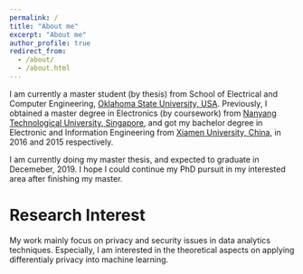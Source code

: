 ```yaml
---
permalink: /
title: "About me"
excerpt: "About me"
author_profile: true
redirect_from: 
  - /about/
  - /about.html
---
```


I am currently a master student (by thesis) from School of Electrical and Computer Engineering, [Oklahoma State University, USA]('https://go.okstate.edu/'). Previously, I obtained a master degree in Electronics (by coursework) from [Nanyang Technological University, Singapore]('https://www.ntu.edu.sg/Pages/home.aspx'), and got my bachelor degree in Electronic and Information Engineering from [Xiamen University, China]('https://en.xmu.edu.cn/'), in 2016 and 2015 respectively.

I am currently doing my master thesis, and expected to graduate in Decemeber, 2019. I hope I could continue my PhD pursuit in my interested area after finishing my master.

Research Interest
======
My work mainly focus on privacy and security issues in data analytics techniques. Especially, I am interested in the theoretical aspects on applying differentialy privacy into machine learning.
